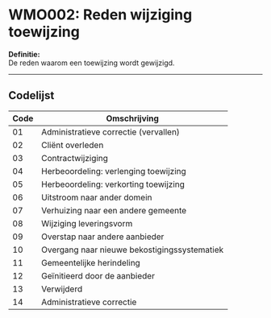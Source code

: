 # WMO002: Reden wijziging toewijzing

**Definitie:**  
De reden waarom een toewijzing wordt gewijzigd.

---

## Codelijst

| Code | Omschrijving |
|------|--------------|
| 01 | Administratieve correctie (vervallen) |
| 02 | Cliënt overleden |
| 03 | Contractwijziging |
| 04 | Herbeoordeling: verlenging toewijzing |
| 05 | Herbeoordeling: verkorting toewijzing |
| 06 | Uitstroom naar ander domein |
| 07 | Verhuizing naar een andere gemeente |
| 08 | Wijziging leveringsvorm |
| 09 | Overstap naar andere aanbieder |
| 10 | Overgang naar nieuwe bekostigingssystematiek |
| 11 | Gemeentelijke herindeling |
| 12 | Geïnitieerd door de aanbieder |
| 13 | Verwijderd |
| 14 | Administratieve correctie |
